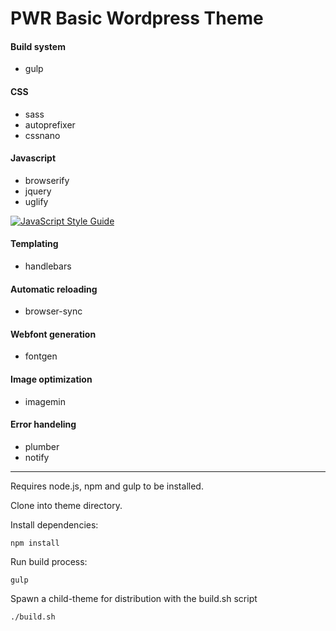 # PWR Basic Wordpress Theme

#### Build system
- gulp

#### CSS
- sass
- autoprefixer
- cssnano

#### Javascript
- browserify
- jquery
- uglify

[![JavaScript Style Guide](https://img.shields.io/badge/code%20style-standard-brightgreen.svg)](http://standardjs.com/)

#### Templating
- handlebars

#### Automatic reloading
- browser-sync

#### Webfont generation
- fontgen

#### Image optimization
- imagemin

#### Error handeling
- plumber
- notify

***

Requires node.js, npm and gulp to be installed.

Clone into theme directory.

Install dependencies:

`npm install`

Run build process:

`gulp`

Spawn a child-theme for distribution with the build.sh script  

`./build.sh`
